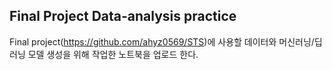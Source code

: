## Final Project Data-analysis practice

Final project(https://github.com/ahyz0569/STS)에 사용할 데이터와 머신러닝/딥러닝 모델 생성을 위해 작업한 노트북을 업로드 한다.

